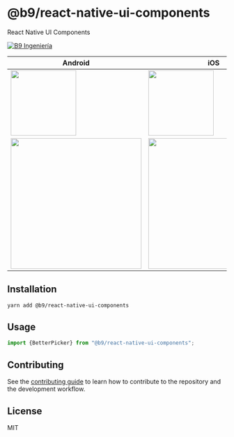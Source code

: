 # @b9/react-native-ui-components

React Native UI Components

[![B9 Ingeniería](https://circleci.com/gh/B9Ingenieria/react-native-ui-components.svg?style=svg)](https://app.circleci.com/pipelines/github/B9Ingenieria/react-native-ui-components)

| Android | iOS | Web |
| --- | --- | --- |
| <img src="./example/screenshots/android.png" width="150"> | <img src="./example/screenshots/ios.png" width="150"> | <img src="./example/screenshots/web.png" width="150"> |
| <img src="./example/screenshots/picker-android.png" width="300"> | <img src="./example/screenshots/picker-ios.png" width="300"> |<img src="./example/screenshots/picker-web.png" width="300">

## Installation

```sh
yarn add @b9/react-native-ui-components
```

## Usage

```js
import {BetterPicker} from "@b9/react-native-ui-components";
```

## Contributing

See the [contributing guide](CONTRIBUTING.md) to learn how to contribute to the repository and the development workflow.

## License

MIT
